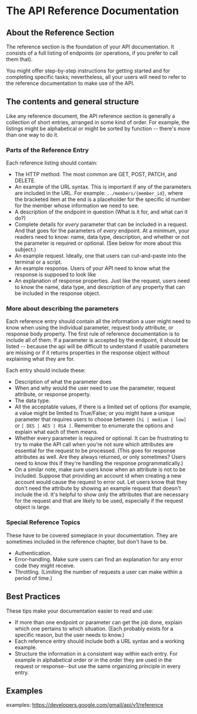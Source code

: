 # The API Reference Documentation

## About the Reference Section

The reference section is the foundation of your API documentation. It consists of a full listing of endpoints (or operations, if you prefer to call them that).

You might offer step-by-step instructions for getting started and for completing specific tasks; nevertheless, all your users will need to refer to the reference documentation to make use of the API.

## The contents and general structure

Like any reference document, the API reference section is generally a collection of short entries, arranged in some kind of order. For example, the listings might be alphabetical or might be sorted by function -- there's more than one way to do it.  

### Parts of the Reference Entry

Each reference listing should contain:

* The HTTP method. The most common are GET, POST, PATCH, and DELETE.
* An example of the URL syntax. This is important if any of the parameters are included in the URL. For example: `../members/{member_id}`, where the bracketed item at the end is a placeholder for the specific id number for the member whose information we need to see.
* A description of the endpoint in question (What is it for, and what can it do?)
* Complete details for _every_ parameter that can be included in a request. And that goes for the parameters of _every_ endpoint. At a minimum, your readers need to know: name, data type, description, and whether or not the parameter is required or optional. (See below for more about this subject.)
* An example request. Ideally, one that users can cut-and-paste into the terminal or a script.
* An example response. Users of your API need to know what the response is supposed to look like
* An explanation of response properties. Just like the request, users need to know the name, data type, and description of any property that can be included in the response object.

### More about describing the parameters

Each reference entry should contain all the information a user might need to know when using the individual parameter, request body attribute, or response body property.
The first rule of reference documentation is to include all of them. If a parameter is accepted by the endpoint, it should be listed -- because the api will be difficult to understand if usable parameters are missing or if it returns properties in the response object without explaining what they are for.

Each entry should include these:

   * Description of what the parameter does
   * When and why would the user need to use the parameter, request attribute, or response property.
   * The data type.
   * All the acceptable values, if there is a limited set of options (for example, a value might be limited to True/False; or you might have a unique parameter that requires users to choose between `[hi | medium | low]` or `[ DES | AES | RSA ]`. Remember to enumerate the options and explain what each of them means.
   * Whether every parameter is required or optional. It can be frustrating to try to make the API call when you're not sure which attributes are essential for the request to be processed. (This goes for response attributes as well. Are they always returned, or only sometimes? Users need to know this if they're handling the response programmatically.)
   * On a similar note, make sure users know when an attribute is not to be included. Suppose that providing an account id when creating a new account would cause the request to error out. Let users know that they don't need the attribute by showing an example request that doesn't include the id. It's helpful to show only the attributes that are necessary for the request and that are likely to be used, especially if the request object is large.


### Special Reference Topics

These have to be covered someplace in your documentation. They are sometimes included in the reference chapter, but don't have to be.

* Authentication.
* Error-handling. Make sure users can find an explanation for any error code they might receive.
* Throttling. (Limiting the number of requests a user can make within a period of time.)


## Best Practices

These tips make your documentation easier to read and use:

* If more than one endpoint or parameter can get the job done, explain which one pertains to which situation. (Each probably exists for a specific reason, but the user needs to know.)
* Each reference entry should include both a URL syntax and a working example.
* Structure the information in a consistent way within each entry. For example in alphabetical order or in the order they are used in the request or response--but use the same organizing principle in every entry.

## Examples

examples:
https://developers.google.com/gmail/api/v1/reference
